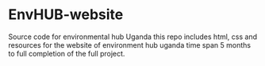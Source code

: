 # EnvHUB-website
Source code for environmental hub Uganda
this repo includes html, css and resources for the website of environment hub uganda
time span 5 months to full completion of the full project.
